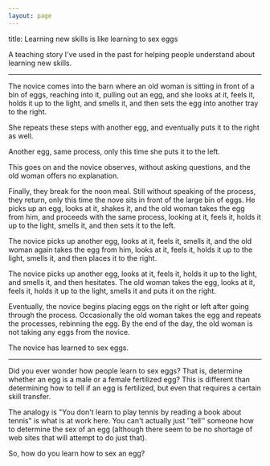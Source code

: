 ```yaml
---
layout: page
---
```

title: Learning new skills is like learning to sex eggs

A teaching story I've used in the past for helping people understand
about learning new skills.


*******

The novice comes into the barn where an old woman is sitting in front of a bin of eggs, reaching into it, pulling out an egg, and she looks at it, feels it, holds it up to the light, and smells it, and then sets the egg into another tray to the right.

She repeats these steps with another egg, and eventually puts it to the right as well.

Another egg, same process, only this time she puts it to the left.

This goes on and the novice observes, without asking questions, and the old woman offers no explanation.

Finally, they break for the noon meal. Still without speaking of the process, they return, only this time the nove sits in front of the large bin of eggs. He picks up an egg, looks at it, shakes it, and the old woman takes the egg from him, and proceeds with the same process, looking at it, feels it, holds it up to the light, smells it, and  then sets it to the left.

The novice picks up another egg, looks at it, feels it, smells it, and the old woman again takes the egg from him, looks at it, feels it, holds it up to the light, smells it, and then places it to the right.

The novice picks up another egg, looks at it, feels it, holds it up to the light, and smells it, and then hesitates. The old woman takes the egg, looks at it, feels it, holds it up to the light, smells it and puts it on the right.

Eventually, the novice begins placing eggs on the right or left after going through the process. Occasionally the old woman takes the egg and repeats the processes, rebinning the egg. By the end of the day, the old woman is not taking any eggs from the novice.

The novice has learned to sex eggs.


*******

Did you ever wonder how people learn to sex eggs? That is, determine whether an egg is a male or a female fertilized egg? This is different than determining how to tell if an egg is fertilized, but even that requires a certain skill transfer.

The analogy is "You don't learn to play tennis by reading a book about tennis" is what is at work here. You can't actually just ''tell'' someone how to determine the sex of an egg (although there seem to be no shortage of web sites that will attempt to do just that).

So, how do you learn how to sex an egg?
